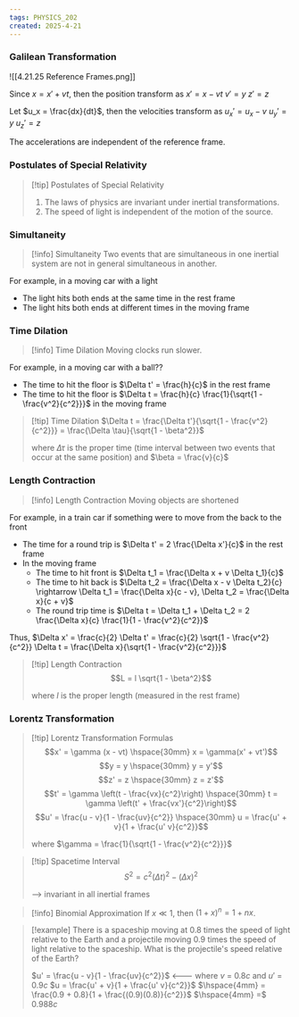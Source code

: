 ```yaml
---
tags: PHYSICS_202
created: 2025-4-21
---
```


### Galilean Transformation

![[4.21.25 Reference Frames.png]]

Since $x = x' + vt$, then the position transform as
$x' = x - vt$
$v' = y$
$z' = z$

Let $u_x = \frac{dx}{dt}$, then the velocities transform as
$u_x' = u_x - v$
$u_y' = y$
$u_z' = z$

The accelerations are independent of the reference frame.

### Postulates of Special Relativity

> [!tip] Postulates of Special Relativity
> 1. The laws of physics are invariant under inertial transformations.
> 2. The speed of light is independent of the motion of the source.

### Simultaneity

> [!info] Simultaneity
> Two events that are simultaneous in one inertial system are not in general simultaneous in another.

For example, in a moving car with a light
- The light hits both ends at the same time in the rest frame
- The light hits both ends at different times in the moving frame

### Time Dilation

> [!info] Time Dilation
> Moving clocks run slower.

For example, in a moving car with a ball??
- The time to hit the floor is $\Delta t' = \frac{h}{c}$ in the rest frame
- The time to hit the floor is $\Delta t = \frac{h}{c} \frac{1}{\sqrt{1 - \frac{v^2}{c^2}}}$ in the moving frame

> [!tip] Time Dilation
> $\Delta t = \frac{\Delta t'}{\sqrt{1 - \frac{v^2}{c^2}}} = \frac{\Delta \tau}{\sqrt{1 - \beta^2}}$
> 
> where $\Delta \tau$ is the proper time (time interval between two events that occur at the same position) and $\beta = \frac{v}{c}$

### Length Contraction

> [!info] Length Contraction
> Moving objects are shortened

For example, in a train car if something were to move from the back to the front
- The time for a round trip is $\Delta t' = 2 \frac{\Delta x'}{c}$ in the rest frame
- In the moving frame
	- The time to hit front is $\Delta t_1 = \frac{\Delta x + v \Delta t_1}{c}$
	- The time to hit back is $\Delta t_2 = \frac{\Delta x - v \Delta t_2}{c} \rightarrow \Delta t_1 = \frac{\Delta x}{c - v}, \Delta t_2 = \frac{\Delta x}{c + v}$
	- The round trip time is $\Delta t = \Delta t_1 + \Delta t_2 = 2 \frac{\Delta x}{c} \frac{1}{1 - \frac{v^2}{c^2}}$

Thus, $\Delta x' = \frac{c}{2} \Delta t' = \frac{c}{2} \sqrt{1 - \frac{v^2}{c^2}} \Delta t = \frac{\Delta x}{\sqrt{1 - \frac{v^2}{c^2}}}$

> [!tip] Length Contraction
> $$L = l \sqrt{1 - \beta^2}$$
> 
> where $l$ is the proper length (measured in the rest frame)

### Lorentz Transformation

> [!tip] Lorentz Transformation Formulas
> $$x' = \gamma (x - vt) \hspace{30mm} x = \gamma(x' + vt')$$
> $$y = y \hspace{30mm} y = y'$$
> $$z' = z \hspace{30mm} z = z'$$
> $$t' = \gamma \left(t - \frac{vx}{c^2}\right) \hspace{30mm} t = \gamma \left(t' + \frac{vx'}{c^2}\right)$$
> $$u' = \frac{u - v}{1 - \frac{uv}{c^2}} \hspace{30mm} u = \frac{u' + v}{1 + \frac{u' v}{c^2}}$$
> 
> where $\gamma = \frac{1}{\sqrt{1 - \frac{v^2}{c^2}}}$

> [!tip] Spacetime Interval
> $$S^2 = c^2 (\Delta t)^2 - (\Delta x)^2$$
> 
> --> invariant in all inertial frames

> [!info] Binomial Approximation
> If $x \ll 1$, then $(1 + x)^n = 1 + nx$.

> [!example]
> There is a spaceship moving at 0.8 times the speed of light relative to the Earth and a projectile moving 0.9 times the speed of light relative to the spaceship. What is the projectile's speed relative of the Earth?
> 
> $u' = \frac{u - v}{1 - \frac{uv}{c^2}}$ <--- where $v$ = 0.8$c$ and $u'$ = 0.9$c$
> $u = \frac{u' + v}{1 + \frac{u' v}{c^2}}$
> $\hspace{4mm} = \frac{0.9 + 0.8}{1 + \frac{(0.9)(0.8)}{c^2}}$
> $\hspace{4mm} =$ 0.988$c$